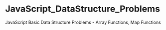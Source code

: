 # JavaScript_DataStructure_Problems
JavaScript Basic Data Structure Problems - Array Functions, Map Functions

